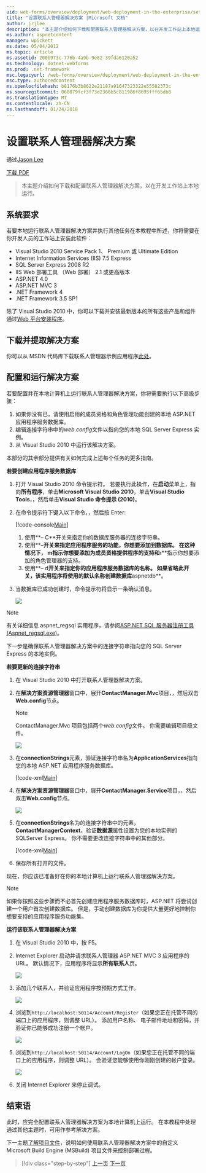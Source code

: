 ```yaml
---
uid: web-forms/overview/deployment/web-deployment-in-the-enterprise/setting-up-the-contact-manager-solution
title: "设置联系人管理器解决方案 |Microsoft 文档"
author: jrjlee
description: "本主题介绍如何下载和配置联系人管理器解决方案，以在开发工作站上本地运行。"
ms.author: aspnetcontent
manager: wpickett
ms.date: 05/04/2012
ms.topic: article
ms.assetid: 200b973c-776b-4a9b-9e82-39fda6120a52
ms.technology: dotnet-webforms
ms.prod: .net-framework
msc.legacyurl: /web-forms/overview/deployment/web-deployment-in-the-enterprise/setting-up-the-contact-manager-solution
msc.type: authoredcontent
ms.openlocfilehash: b8176b3b8622e21187a91647323322e55582373c
ms.sourcegitcommit: 060879fcf3f73d2366b5c811986f8695fff65db8
ms.translationtype: MT
ms.contentlocale: zh-CN
ms.lasthandoff: 01/24/2018
---
```

<a name="setting-up-the-contact-manager-solution"></a>设置联系人管理器解决方案
====================
通过[Jason Lee](https://github.com/jrjlee)

[下载 PDF](https://msdnshared.blob.core.windows.net/media/MSDNBlogsFS/prod.evol.blogs.msdn.com/CommunityServer.Blogs.Components.WeblogFiles/00/00/00/63/56/8130.DeployingWebAppsInEnterpriseScenarios.pdf)

> 本主题介绍如何下载和配置联系人管理器解决方案，以在开发工作站上本地运行。


## <a name="system-requirements"></a>系统要求

若要本地运行联系人管理器解决方案并执行其他任务在本教程中所述，你将需要在你开发人员的工作站上安装此软件：

- Visual Studio 2010 Service Pack 1、 Premium 或 Ultimate Edition
- Internet Information Services (IIS) 7.5 Express
- SQL Server Express 2008 R2
- IIS Web 部署工具 （Web 部署） 2.1 或更高版本
- ASP.NET 4.0
- ASP.NET MVC 3
- .NET Framework 4
- .NET Framework 3.5 SP1

除了 Visual Studio 2010 中，你可以下载并安装最新版本的所有这些产品和组件通过[Web 平台安装程序](https://go.microsoft.com/?linkid=9805118)。

## <a name="download-and-extract-the-solution"></a>下载并提取解决方案

你可以从 MSDN 代码库下载联系人管理器示例应用程序[此处](https://code.msdn.microsoft.com/Deploying-Web-Applications-9d9093c0)。

## <a name="configure-and-run-the-solution"></a>配置和运行解决方案

若要配置并在本地计算机上运行联系人管理器解决方案，你将需要执行以下高级步骤：

1. 如果你没有已，请使用启用的成员资格和角色管理功能创建的本地 ASP.NET 应用程序服务数据库。
2. 编辑连接字符串中的*web.config*文件以指向您的本地 SQL Server Express 实例。
3. 从 Visual Studio 2010 中运行该解决方案。

本部分的其余部分提供有关如何完成上述每个任务的更多指南。

**若要创建应用程序服务数据库**

1. 打开 Visual Studio 2010 命令提示符。 若要执行此操作，在**启动**菜单上，指向**所有程序**，单击**Microsoft Visual Studio 2010**，单击**Visual Studio Tools**，，然后单击**Visual Studio 命令提示 (2010)**。
2. 在命令提示符下键入以下命令，，然后按 Enter:

    [!code-console[Main](setting-up-the-contact-manager-solution/samples/sample1.cmd)]

    1. 使用**– C**开关来指定你的数据库服务器的连接字符串。
    2. 使用**–**开关来指定应用程序服务的功能，你想要添加到数据库。 在这种情况下， **m**指示你想要添加为成员资格提供程序的支持和**r**指示你想要添加的角色管理器的支持。
    3. 使用**– d**开关来指定你的应用程序服务数据库的名称。 如果省略此开关，该实用程序将使用的默认名称创建数据库**aspnetdb**。
3. 当数据库已成功创建时，命令提示符将显示一条确认消息。

    ![](setting-up-the-contact-manager-solution/_static/image1.png)

> [!NOTE]
> 有关详细信息 aspnet\_regsql 实用程序，请参阅[ASP.NET SQL 服务器注册工具 (Aspnet\_regsql.exe)](https://msdn.microsoft.com/library/ms229862(v=vs.100).aspx)。


下一步是确保联系人管理器解决方案中的连接字符串指向您的 SQL Server Express 的本地实例。

**若要更新的连接字符串**

1. 在 Visual Studio 2010 中打开联系人管理器解决方案。
2. 在**解决方案资源管理器**窗口中，展开**ContactManager.Mvc**项目，，然后双击**Web.config**节点。

    > [!NOTE]
    > ContactManager.Mvc 项目包括两个*web.config*文件。 你需要编辑项目级文件。

    ![](setting-up-the-contact-manager-solution/_static/image2.png)
3. 在**connectionStrings**元素，验证连接字符串名为**ApplicationServices**指向您的本地 ASP.NET 应用程序服务数据库。

    [!code-xml[Main](setting-up-the-contact-manager-solution/samples/sample2.xml)]
4. 在**解决方案资源管理器**窗口中，展开**ContactManager.Service**项目，，然后双击**Web.config**节点。

    ![](setting-up-the-contact-manager-solution/_static/image3.png)
5. 在**connectionStrings**名为的连接字符串中的元素， **ContactManagerContext**，验证**数据源**属性设置为您的本地实例的 SQLServer Express。 你不需要更改连接字符串中的其他部分。

    [!code-xml[Main](setting-up-the-contact-manager-solution/samples/sample3.xml)]
6. 保存所有打开的文件。

现在，你应该已准备好在你的本地计算机上运行联系人管理器解决方案。

> [!NOTE]
> 如果你按照这些步骤而不必首先创建应用程序服务数据库时，ASP.NET 将尝试创建一个用户首次创建数据库。 但是，手动创建数据库为你提供大量更好地控制你想要支持的应用程序服务功能集。


**运行该联系人管理器解决方案**

1. 在 Visual Studio 2010 中，按 F5。
2. Internet Explorer 启动并请求联系人管理器 ASP.NET MVC 3 应用程序的 URL。 默认情况下，应用程序将显示**所有联系人**页。

    ![](setting-up-the-contact-manager-solution/_static/image4.png)
3. 添加几个联系人，并验证应用程序按预期方式工作。

    ![](setting-up-the-contact-manager-solution/_static/image5.png)
4. 浏览到`http://localhost:50114/Account/Register`（如果您正在托管不同的端口上的应用程序，则调整 URL）。 添加用户名称、 电子邮件地址和密码，并验证你已能够成功注册一个帐户。

    ![](setting-up-the-contact-manager-solution/_static/image6.png)
5. 浏览到`http://localhost:50114/Account/LogOn`（如果您正在托管不同的端口上的应用程序，则调整 URL）。 会验证您能够使用你刚刚创建的帐户登录。

    ![](setting-up-the-contact-manager-solution/_static/image7.png)
6. 关闭 Internet Explorer 来停止调试。

## <a name="conclusion"></a>结束语

此时，应完全配置联系人管理器解决方案为本地计算机上运行。 在本教程中处理通过其他主题时，可用作参考解决方案。

下一主题[了解项目文件](understanding-the-project-file.md)，说明如何使用联系人管理器解决方案中的自定义 Microsoft Build Engine (MSBuild) 项目文件来控制部署过程。

>[!div class="step-by-step"]
[上一页](the-contact-manager-solution.md)
[下一页](understanding-the-project-file.md)
